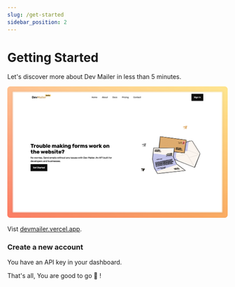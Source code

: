 ```yaml
---
slug: /get-started
sidebar_position: 2
---
```


# Getting Started

Let's discover more about Dev Mailer in less than 5 minutes.

![landing page](./img/home.png)

Vist <a href="https://devmailer.vercel.app/" target="_blank">devmailer.vercel.app</a>.

### Create a new account

You have an API key in your dashboard.

That's all, You are good to go 🥳 !
